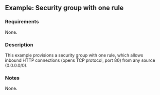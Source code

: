 ## Example: Security group with one rule

### Requirements

None.

### Description

This example provisions a security group with one rule, which allows inbound HTTP connections (opens TCP protocol, port 80) from any source (0.0.0.0/0).

### Notes

None.
